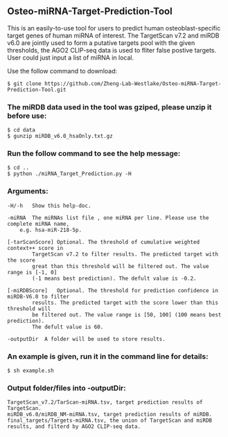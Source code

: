 ## Osteo-miRNA-Target-Prediction-Tool

This is an easily-to-use tool for users to predict human osteoblast-specific target genes of human miRNA of interest. The TargetScan v7.2 and miRDB v6.0 are jointly used to form a putative targets pool with the given thresholds, the AGO2 CLIP-seq data is used to fliter false postive targets. User could just input a list of miRNA in local.

Use the follow command to download:

	$ git clone https://github.com/Zheng-Lab-Westlake/Osteo-miRNA-Target-Prediction-Tool.git

### The miRDB data used in the tool was gziped, please unzip it before use:

	$ cd data
	$ gunzip miRDB_v6.0_hsaOnly.txt.gz

### Run the follow command to see the help message:

	$ cd ..
	$ python ./miRNA_Target_Prediction.py -H

### Arguments:

	-H/-h	Show this help-doc.

	-miRNA	The miRNAs list file , one miRNA per line. Please use the complete miRNA name,
		e.g. hsa-miR-218-5p.

	[-tarScanScore]	Optional. The threshold of cumulative weighted context++ score in
			TargetScan v7.2 to filter results. The predicted target with the score
			great than this threshold will be filtered out. The value range is [-1, 0]
			(-1 means best prediction). The defult value is -0.2.

	[-miRDBScore]	Optional. The threshold for prediction confidence in miRDB-V6.0 to filter
			results. The predicted target with the score lower than this threshold will
			be filtered out. The value range is [50, 100] (100 means best prediction).
			The defult value is 60.

	-outputDir	A folder will be used to store results.


### An example is given, run it in the command line for details:

	$ sh example.sh


### Output folder/files into -outputDir:

	TargetScan_v7.2/TarScan-miRNA.tsv, target prediction results of TargetScan.
	miRDB_v6.0/miRDB_NM-miRNA.tsv, target prediction results of miRDB.
	final_targets/Targets-miRNA.tsv, the union of TargetScan and miRDB results, and filterd by AGO2 CLIP-seq data.

